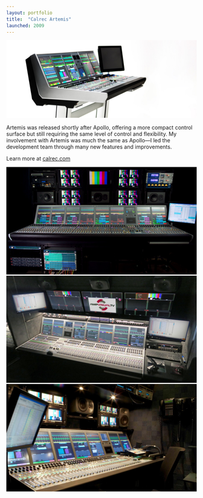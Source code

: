 ```yaml
---
layout: portfolio
title:  "Calrec Artemis"
launched: 2009
---
```


<div class="post-image"><img src="/assets/images/portfolio/calrec-artemis/hero.jpg"></div>

Artemis was released shortly after Apollo, offering a more compact control surface but still requiring the same level of control and flexibility. My involvement with Artemis was much the same as Apollo—I led the development team through many new features and improvements.

Learn more at [calrec.com](calrec.com)

<div class="post-image"><img src="/assets/images/portfolio/calrec-artemis/artemis-truck.jpg"></div>
<div class="post-image"><img src="/assets/images/portfolio/calrec-artemis/artemis-amp-tv.jpg"></div>
<div class="post-image"><img src="/assets/images/portfolio/calrec-artemis/artemis-f-f.jpg"></div>
